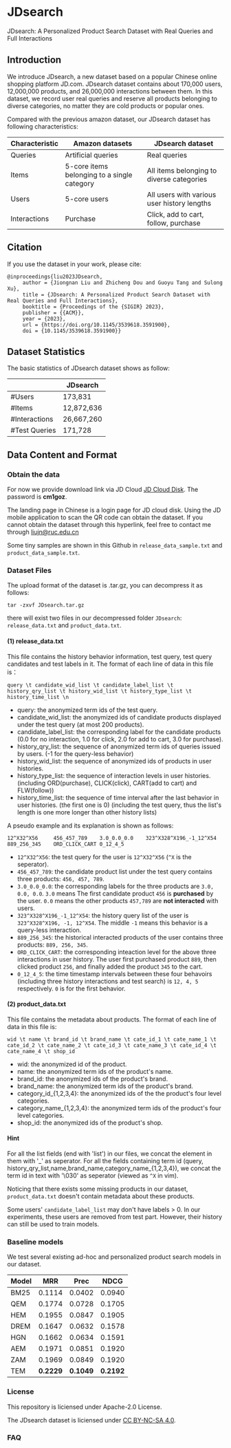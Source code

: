 # JDsearch
JDsearch: A Personalized Product Search Dataset with Real Queries and Full Interactions
## Introduction
We introduce JDsearch, a new dataset based on a popular Chinese online shopping platform JD.com. JDsearch dataset contains about 170,000 users, 12,000,000 products, and 26,000,000 interactions between them.  In this dataset, we record user real queries and reserve all products belonging to diverse categories, no matter they are cold products or popular ones.

Compared with the previous amazon dataset, our JDsearch dataset has following characteristics:

| Characteristic | Amazon datasets    |  JDsearch dataset |
| -------------- | ------------------ | ----------------- |
| Queries        | Artificial queries |  Real queries     |
| Items          | 5-core items belonging to a single category | All items belonging to diverse categories |
| Users          | 5-core users       | All users with various user history lengths |
| Interactions   | Purchase           | Click, add to cart, follow, purchase |

## Citation
If you use the dataset in your work, please cite:
```
@inproceedings{liu2023JDsearch,
     author = {Jiongnan Liu and Zhicheng Dou and Guoyu Tang and Sulong Xu}, 
     title = {JDsearch: A Personalized Product Search Dataset with Real Queries and Full Interactions}, 
     booktitle = {Proceedings of the {SIGIR} 2023}, 
     publisher = {{ACM}}, 
     year = {2023}, 
     url = {https://doi.org/10.1145/3539618.3591900}, 
     doi = {10.1145/3539618.3591900}}
```


## Dataset Statistics

The basic statistics of JDsearch dataset shows as follow:

|                         | JDsearch      | 
| ----------------------- | ------------- |
| #Users                  | 173,831       |
| #Items                  | 12,872,636    | 
| #Interactions           | 26,667,260    | 
| #Test Queries           | 171,728       | 


## Data Content and Format

### Obtain the data 

For now we provide download link via JD Cloud 
[JD Cloud Disk](http://box.jd.com/sharedInfo/3183DCD7A9646677EEC946AFBC5707A7).
The password is **cm1goz**.

The landing page in Chinese is a login page for JD cloud disk. Using the JD mobile application to scan the QR code can obtain the dataset. If you cannot obtain the dataset through this hyperlink, feel free to contact me through liujn@ruc.edu.cn

Some tiny samples are shown in this Github in `release_data_sample.txt` and `product_data_sample.txt`.


### Dataset Files

The upload format of the dataset is .tar.gz, you can decompress it as follows:

`tar -zxvf JDsearch.tar.gz`

there will exist two files in our decompressed folder `JDsearch`: `release_data.txt` and `product_data.txt`.

#### (1) release_data.txt

This file contains the history behavior information, test query, test query candidates and test labels in it. The format of each line of data in this file is：

`query \t candidate_wid_list \t candidate_label_list \t history_qry_list \t history_wid_list \t history_type_list \t history_time_list \n`

- query: the anonymized term ids of the test query.
- candidate_wid_list: the anonymized ids of candidate products displayed under the test query (at most 200 products).
- candidate_label_list: the corresponding label for the candidate products (0.0 for no interaction, 1.0 for click, 2.0 for add to cart, 3.0 for purchase).
- history_qry_list: the sequence of anonymized term ids of queries issued by users. (-1 for the query-less behavior)
- history_wid_list: the sequence of anonymized ids of products in user histories.
- history_type_list: the sequence of interaction levels in  user histories. (including ORD(purchase), CLICK(click), CART(add to cart) and FLW(follow))
- history_time_list: the sequence of time interval after the last behavior in user histories. (the first one is 0) (including the test query, thus the list's length is one more longer than other history lists)

A pseudo example and its explanation is shown as follows:
```
12^X32^X56     456_457_789    3.0_0.0_0.0    323^X328^X196_-1_12^X54  889_256_345    ORD_CLICK_CART 0_12_4_5
```
- `12^X32^X56`: the test query for the user is `12^X32^X56` (`^X` is the seperator).
- `456_457_789`: the candidate product list under the test query contains three products: `456, 457, 789`.
- `3.0_0.0_0.0`: the corresponding labels for the three products are `3.0, 0.0, 0.0`. `3.0` means The first candidate product `456` is **purchased** by the user. `0.0` means the other products `457,789` are **not interacted** with users.
- `323^X328^X196_-1_12^X54`: the history query list of the user is `323^X328^X196, -1, 12^X54`. The middle `-1` means this behavior is a query-less interaction.
- `889_256_345`: the historical interacted products of the user contains three products: `889, 256, 345`.
- `ORD_CLICK_CART`: the corresponding inteaction level for the above three interactions in user history. The user first purchased product `889`, then clicked product `256`, and finally added the product `345` to the cart.
- `0_12_4_5`: the time timestamp intervals between these four behavoirs (including three history interactions and test search) is `12, 4, 5` respectively. `0` is for the first behavior.



#### (2) product_data.txt

This file contains the metadata about products. The format of each line of data in this file is:

`wid \t name \t brand_id \t brand_name \t cate_id_1 \t cate_name_1 \t cate_id_2 \t cate_name_2 \t cate_id_3 \t cate_name_3 \t cate_id_4 \t cate_name_4 \t shop_id`

- wid: the anonymized id of the product.
- name: the anonymized term ids of the product's name.
- brand_id: the anonymized ids of the product's brand.
- brand_name: the anonymized term ids of the product's brand.
- category_id_{1,2,3,4}: the anonymized ids of the the product's four level categories.
- category_name_{1,2,3,4}: the anonymized term ids of the product's four level categories.
- shop_id: the anonymized ids of the product's shop.

#### Hint

For all the list fields (end with \'list\') in our files, we concat the element in them with \'\_\' as seperator. For all the fields containing term id (query, history_qry_list,name,brand_name,category_name_{1,2,3,4}), we concat the term id in text with \'\030\' as seperator (viewed as `^X` in vim).

Noticing that there exists some missing products in our dataset, `product_data.txt` doesn't contain metadata about these products.

Some users' `candidate_label_list` may don't have labels > 0. In our experiments, these users are removed from test part. However, their history can still be used to train models.

### Baseline models

We test several existing ad-hoc and personalized product search models in our dataset.

Model | MRR | Prec | NDCG |
----- | --- | ---- | ---- |
BM25 | 0.1114 | 0.0402 | 0.0940 |
QEM | 0.1774 | 0.0728 | 0.1705  |
HEM | 0.1955 | 0.0847 | 0.1905 |
DREM | 0.1647 | 0.0632 | 0.1578 | 
HGN | 0.1662 | 0.0634 | 0.1591 |
AEM | 0.1971 | 0.0851 | 0.1920 |
ZAM | 0.1969 | 0.0849 | 0.1920 |
TEM | **0.2229** | **0.1049** | **0.2192** | 

### License

This repository is liciensed under Apache-2.0 License.

The JDsearch dataset is liciensed under [CC BY-NC-SA 4.0](https://creativecommons.org/licenses/by-nc-sa/4.0/).



### FAQ




### 
